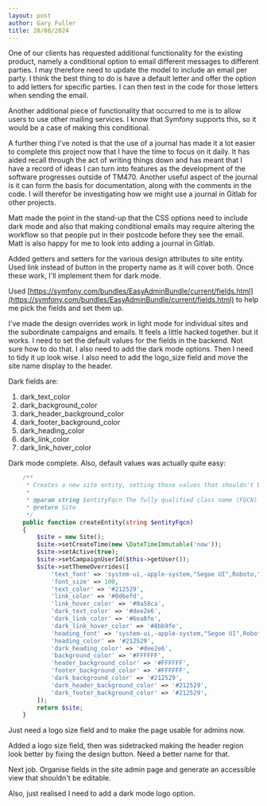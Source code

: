 ```yaml
---
layout: post
author: Gary Fuller
title: 20/08/2024
---
```


One of our clients has requested additional functionality for the existing product, namely a conditional option to email different messages to different parties. I may therefore need to update the model to include an email per party. I think the best thing to do is have a default letter and offer the option to add letters for specific parties. I can then test in the code for those letters when sending the email.

Another additional piece of functionality that occurred to me is to allow users to use other mailing services. I know that Symfony supports this, so it would be a case of making this conditional. 

A further thing I've noted is that the use of a journal has made it a lot easier to complete this project now that I have the time to focus on it daily. It has aided recall through the act of writing things down and has meant that I have a record of ideas I can turn into features as the development of the software progresses outside of TM470. Another useful aspect of the journal is it can form the basis for documentation, along with the comments in the code. I will therefor be investigating how we might use a journal in Gitlab for other projects.

Matt made the point in the stand-up that the CSS options need to include dark mode and also that making conditional emails may require altering the workflow so that people put in their postcode before they see the email. Matt is also happy for me to look into adding a journal in Gitlab. 

Added getters and setters for the various design attributes to site entity. Used link instead of button in the property name as it will cover both. Once these work, I'll implement them for dark mode.

Used [https://symfony.com/bundles/EasyAdminBundle/current/fields.html](https://symfony.com/bundles/EasyAdminBundle/current/fields.html) to help me pick the fields and set them up. 

I've made the design overrides work in light mode for individual sites and the subordinate campaigns and emails. It feels a little hacked together. but it works. I need to set the default values for the fields in the backend. Not sure how to do that. I also need to add the dark mode options. Then I need to tidy it up look wise. I also need to add the logo_size field and move the site name display to the header.

Dark fields are:

1. dark_text_color
2. dark_background_color
3. dark_header_background_color
4. dark_footer_background_color
5. dark_heading_color
6. dark_link_color
7. dark_link_hover_color

Dark mode complete. Also, default values was actually quite easy:

```php
    /**
     * Creates a new site entity, setting those values that shouldn't be set by an admin user.
     * 
     * @param string $entityFqcn The fully qualified class name (FQCN) of the entity to create.
     * @return Site
     */
    public function createEntity(string $entityFqcn)
    {
        $site = new Site();
        $site->setCreateTime(new \DateTimeImmutable('now'));
        $site->setActive(true);
        $site->setCampaignUserId($this->getUser());
        $site->setThemeOverrides([
            'text_font' => 'system-ui,-apple-system,"Segoe UI",Roboto,"Helvetica Neue","Noto Sans","Liberation Sans",Arial,sans-serif,"Apple Color Emoji","Segoe UI Emoji","Segoe UI Symbol","Noto Color Emoji"',
            'font_size' => 100,
            'text_color' => '#212529',
            'link_color' => '#0d6efd',
            'link_hover_color' => '#0a58ca',
            'dark_text_color' => '#dee2e6',
            'dark_link_color' => '#6ea8fe',
            'dark_link_hover_color' => '#8bb9fe',
            'heading_font' => 'system-ui,-apple-system,"Segoe UI",Roboto,"Helvetica Neue","Noto Sans","Liberation Sans",Arial,sans-serif,"Apple Color Emoji","Segoe UI Emoji","Segoe UI Symbol","Noto Color Emoji"',
            'heading_color' => '#212529',
            'dark_heading_color' => '#dee2e6',
            'background_color' => '#FFFFFF',
            'header_background_color' => '#FFFFFF',
            'footer_background_color' => '#FFFFFF',
            'dark_background_color' => '#212529',
            'dark_header_background_color' => '#212529',
            'dark_footer_background_color' => '#212529',
        ]);
        return $site;
    }
```

Just need a logo size field and to make the page usable for admins now.

Added a logo size field, then was sidetracked making the header region look better by fixing the design button. Need a better name for that.

Next job. Organise fields in the site admin page and generate an accessible view that shouldn't be editable. 

Also, just realised I need to add a dark mode logo option. 
